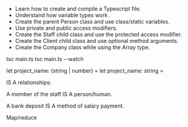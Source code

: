 - Learn how to create and compile a Typescript file.
- Understand how variable types work .
- Create the parent Person class and use class/static variables.
- Use private and public access modifiers.
- Create the Staff child class and use the protected access modifier.
- Create the Client child class and use optional method arguments.
- Create the Company class while using the Array type.


tsc main.ts
tsc main.ts --watch

let project_name: (string | number) = 
let project_name: string = 

IS A relationships:

A member of the staff IS A person/human.

A bank deposit IS A method of salary payment.

Map/reduce